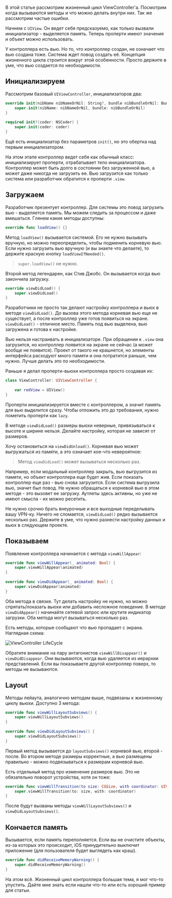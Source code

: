 В этой статье рассмотрим жизненный цикл ViewController'a. Посмотрим когда вызываются методы и что можно делать внутри них. Так же рассмотрим частые ошибки.

Начнем с `UIView`. Он ведет себя предсказуемо, как только вызвали инициализатор - выделяется память. Теперь проперти имеют значения и объект можно использовать.

У контроллера есть вью. Но то, что контроллер создан, не означает что вью создана тоже. Система ждет повод создать её. Концепция жизненного цикла строится вокруг этой особенности. Просто держите в уме, что вью создается по необходимости.

## Инициализируем

Рассмотрим базовый `UIViewController`, инициализаторов два:

```swift
override init(nibName nibNameOrNil: String?, bundle nibBundleOrNil: Bundle?) {
    super.init(nibName: nibNameOrNil, bundle: nibBundleOrNil)
}
    
required init?(coder: NSCoder) {
    super.init(coder: coder)
}
```

Ещё есть инициализатор без параметров `init()`, но это обертка над первым инициализатором.

На этом этапе контроллер ведет себя как обычный класс: инициализирует проперти, отрабатывает тело инициализатора. Контроллер может быть долго в состоянии без загруженной вью, а может даже никогда не загрузить ее. Вью загрузится как только система или разработчик обратится к проперти `.view`.

## Загружаем

Разработчик презентует контроллер. Для системы это повод загрузить вью - выделяется память. Мы можем следить за процессом и даже вмешаться. Глянем какие методы доступны:

```swift
override func loadView() {}
```

Метод `loadView()` вызывается системой. Его не нужно вызывать вручную, но можно переопределить, чтобы подменить корневую вью. Если нужно загрузить вью вручную (и вы знаете что делаете), то держите красную кнопку `loadViewIfNeeded()`.

> `super.loadView()` не нужно.

Второй метод легендарен, как Стив Джобс. Он вызывается когда вью закончила загрузку.

```swift
override viewDidLoad() {
    super.viewDidLoad()
}
```

Разработчики не просто так делают настройку контроллера и вьюх в методе `viewDidLoad()`. До вызова этого метода корневая вью еще не существует, а после контроллер уже готов появиться на экране. `viewDidLoad()` - отличное место. Память под вью выделена, вью загружена и готова к настройке.

Вью нельзя настраивать в инициализаторе. При обращении к `.view` она загрузится, но контроллер появится на экране не сейчас (а может вообще не появится). Проект от такого не крашнется, но элементы интерфейса расходуют много памяти и она потратится раньше, чем нужно. Лучше делать это по необходимости.

Раньше я делал проперти-вьюхи контроллера просто создавая их:

```swift
class ViewController: UIViewController {
    
    var redView = UIView()
}
```

Проперти инициализируется вместе с контроллером, а значит память для вью выделится сразу. Чтобы отложить это до требования, нужно пометить проперти как `lazy`.

В методе `viewDidLoad()` размеры вьюхи неверные, привязываться к высоте и ширине нельзя. Делайте настройку, которая не зависят от размеров.

Хочу остановиться на `viewDidUnload()`. Корневая вью может выгружаться из памяти, а это означает кое-что невероятное:

>Метод `viewDidLoad()` может вызываться несколько раз.

Например, если модальный контроллер закрыть, вью выгрузится из памяти, но объект контроллера еще будет жив. Если показать контроллер еще раз - вью снова загрузится. Если система выгрузила вью, значит был повод. Не нужно обращаться к корневой вью в этом методе - это вызовет ее загрузку. Аутлеты здесь активны, но уже не имеют смысла - их можно ресетить.

Не нужно срочно брать внеурочные и все выходные переделывать вашу VPN-ку. Ничего не сломается, `viewDidLoad()` редко вызывается несколько раз. Держите в уме, что нужно разнести настройку данных и вьюх в следующем проекте.

## Показываем

Появление контроллера начинается с метода `viewWillAppear`:

```swift
override func viewWillAppear(_ animated: Bool) {
    super.viewWillAppear(animated)
}
    
override func viewDidAppear(_ animated: Bool) {
    super.viewDidAppear(animated)
}
```

Оба метода в связке. Тут делать настройку не нужно, но можно спрятать/показать вьюхи или добавить несложное поведение. В методе `viewDidAppear()` начинайте сетевой запрос или крутите индикатор загрузки. Оба метода могут вызываться несколько раз.

Есть методы, которые сообщают что вью пропадает с экрана. Наглядная схема:

![ViewController LifeCycle](https://cdn.ivanvorobei.io/websites/sparrowcode.io/uiviewcontroller-lifecycle/header.jpg)

Обратите внимание на пару антагонистов `viewWillDisappear()` и `viewDidDisappear`. Они вызываются, когда вью удаляется из иерархии представлений. Если вы показываете другой контроллер поверх, то методы не вызываются.

## Layout

Методы лейаута, аналогично методам выше, подвязаны к жизненному циклу вьюхи. Доступно 3 метода:

```swift
override func viewWillLayoutSubviews() {
    super.viewWillLayoutSubviews()
}
    
override func viewDidLayoutSubviews() {
    super.viewDidLayoutSubviews()
}
```

Первый метод вызывается до `layoutSubviews()` корневой вью, второй - после. Во втором методе размеры корректные, а вью размещены правильно - можно подвязываться к размерам корневой вью.

Есть отдельный метод про изменение размеров вью. Это не обязательно поворот устройства, хотя он тоже:

```swift
override func viewWillTransition(to size: CGSize, with coordinator: UIViewControllerTransitionCoordinator) {
    super.viewWillTransition(to: size, with: coordinator)
}
```

После будут вызваны методы `viewWillLayoutSubviews()` и `viewDidLayoutSubviews()`.

## Кончается память

Вызывается, если память переполняется. Если вы не очистите объекты, из-за которых это происходит, iOS принудительно выключит приложение (для пользователя будет выглядеть как краш).

```swift
override func didReceiveMemoryWarning() {
    super.didReceiveMemoryWarning()
}
```

На этом всё. Жизненный цикл контроллера большая тема, я мог что-то упустить. Дайте мне знать если нашли что-то или есть хороший пример для статьи.

